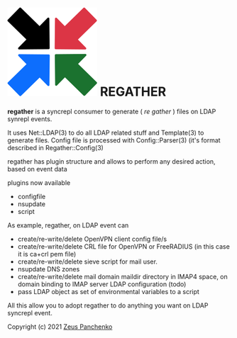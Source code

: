 # ![UMI](https://github.com/z-eos/regather/raw/master/regather-logo.png) **REGATHER**

**regather** is a syncrepl consumer to generate ( *re gather* ) files on LDAP synrepl events.

It uses Net::LDAP(3) to do all LDAP related stuff and Template(3) to generate files. Config file is processed with Config::Parser(3) (it's format described in Regather::Config(3)

regather has plugin structure and allows to perform any desired action, based on event data

plugins now available
* configfile
* nsupdate
* script

As example, regather, on LDAP event can
* create/re-write/delete OpenVPN client config file/s
* create/re-write/delete CRL file for OpenVPN or FreeRADIUS (in this case it is ca+crl pem file)
* create/re-write/delete sieve script for mail user.
* nsupdate DNS zones
* create/re-write/delete mail domain maildir directory in IMAP4 space, on domain binding to IMAP server LDAP configuration (todo)
* pass LDAP object as set of environmental variables to a script

All this allow you to adopt regather to do anything you want on LDAP syncrepl event.

Copyright (c) 2021 [Zeus Panchenko](https://github.com/z-eos)
